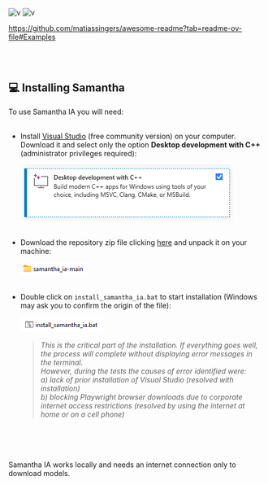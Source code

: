 
![v](https://img.shields.io/badge/version-0.1.1-blue) ![v](https://img.shields.io/badge/updated-April%2018,%20%202023-green)

https://github.com/matiassingers/awesome-readme?tab=readme-ov-file#Examples

<br><br>
## 💻 Installing Samantha

To use Samantha IA you will need:
<br><br>
* Install [Visual Studio](https://visualstudio.microsoft.com/pt-br/vs/community/) (free community version) on your computer. Download it and select only the option **Desktop development with C++** (administrator privileges required):

  ![cmake](https://github.com/controlecidadao/samantha_ia/blob/main/images/cmake2.png)
<br><br>
* Download the repository zip file clicking [here](https://github.com/controlecidadao/samantha_ia/archive/refs/heads/main.zip) and unpack it on your machine:

   ![directory](https://github.com/controlecidadao/samantha_ia/blob/main/images/directory.png)
<br><br>
* Double click on `install_samantha_ia.bat` to start installation (Windows may ask you to confirm the origin of the file):

   ![directory](https://github.com/controlecidadao/samantha_ia/blob/main/images/install.png)

  >_This is the critical part of the installation. If everything goes well, the process will complete without displaying error messages in the terminal._<br>
  >_However, during the tests the causes of error identified were:_<br>
  >_a) lack of prior installation of Visual Studio (resolved with installation)_<br>
  >_b) blocking Playwright browser downloads due to corporate internet access restrictions (resolved by using the internet at home or on a cell phone)_






<br><br><br><br>
Samantha IA works locally and needs an internet connection only to download models.
